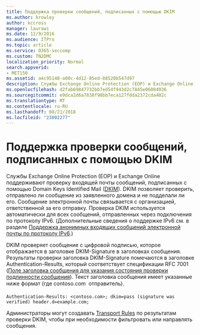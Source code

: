 ```yaml
---
title: Поддержка проверки сообщений, подписанных с помощью DKIM
ms.author: krowley
author: kccross
manager: laurawi
ms.date: 12/9/2016
ms.audience: ITPro
ms.topic: article
ms.service: O365-seccomp
ms.custom: TN2DMC
localization_priority: Normal
search.appverid:
- MET150
ms.assetid: a4c95148-a00c-4d12-85ed-88520b547d97
description: Службы Exchange Online Protection (EOP) и Exchange Online поддерживают проверку входящей почты сообщений, подписанных с помощью Domain Keys Identified Mail (DKIM). DKIM позволяет проверить, отправлено ли сообщение из заявленного домена и не подделали ли его. Сообщение электронной почты связывается с организацией, ответственной за его отправку. Проверка DKIM используется автоматически для всех сообщений, отправленных через подключения по протоколу IPv6. (Дополнительные сведения о поддержке IPv6 см. в разделе Поддержка анонимных входящих сообщений электронной почты по протоколу IPv6.)
ms.openlocfilehash: d2fab69847732bb7ed54f943d2c7845e06084936
ms.sourcegitcommit: e9dca2d6a7838f98bb7eca127fdda2372cda402c
ms.translationtype: MT
ms.contentlocale: ru-RU
ms.lasthandoff: 08/21/2018
ms.locfileid: "23002277"
---
```

# <a name="support-for-validation-of-dkim-signed-messages"></a>Поддержка проверки сообщений, подписанных с помощью DKIM

Службы Exchange Online Protection (EOP) и Exchange Online поддерживают проверку входящей почты сообщений, подписанных с помощью Domain Keys Identified Mail ([DKIM](https://www.rfc-editor.org/rfc/rfc6376.txt)). DKIM позволяет проверить, отправлено ли сообщение из заявленного домена и не подделали ли его. Сообщение электронной почты связывается с организацией, ответственной за его отправку. Проверка DKIM используется автоматически для всех сообщений, отправленных через подключения по протоколу IPv6. (Дополнительные сведения о поддержке IPv6 см. в разделе [Поддержка анонимных входящих сообщений электронной почты по протоколу IPv6](support-for-anonymous-inbound-email-messages-over-ipv6.md).)
  
DKIM проверяет сообщение с цифровой подписью, которое отображается в заголовке DKIM-Signature в заголовках сообщения. Результаты проверки заголовка DKIM-Signature помечаются в заголовке Authentication-Results, который соответствует спецификации RFC 7001 ([Поле заголовка сообщения для указания состояния проверки подлинности сообщения](https://www.rfc-editor.org/rfc/rfc7001.txt)). Текст заголовка сообщения имеет указанные ниже формат (где contoso.com  отправитель).
  
 `Authentication-Results: <contoso.com>; dkim=pass (signature was verified) header.d=example.com;`
  
Администраторы могут создавать [Transport Rules](http://technet.microsoft.com/library/743bd525-0ca2-426d-b76c-b4a052bc8886.aspx) по результатам проверки DKIM, чтобы при необходимости фильтровать или направлять сообщения. 
  

